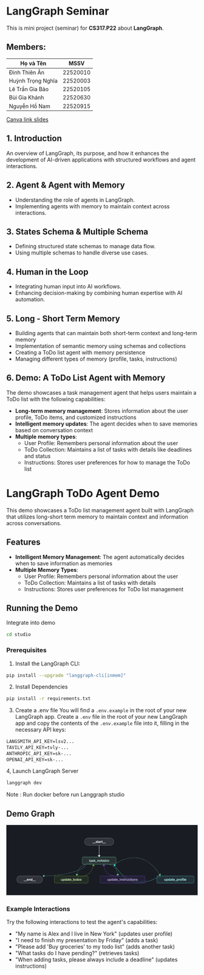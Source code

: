 # LangGraph Seminar 
This is mini project (seminar) for **CS317.P22** about **LangGraph**.
## Members: 
| Họ và Tên            | MSSV      |
|----------------------|-----------|
| Đinh Thiên Ân       | 22520010  |
| Huỳnh Trọng Nghĩa   | 22520003  |
| Lê Trần Gia Bảo     | 22520105  |
| Bùi Gia Khánh       | 22520630  |
| Nguyễn Hồ Nam       | 22520915  |

[Canva link slides](https://www.canva.com/design/DAGhm-rYgK8/at8laquRDgwGl2qJahMhRw/view?utm_content=DAGhm-rYgK8&utm_campaign=designshare&utm_medium=link2&utm_source=uniquelinks&utlId=hcd167de6e4)
## 1. Introduction
An overview of LangGraph, its purpose, and how it enhances the development of AI-driven applications with structured workflows and agent interactions.

## 2. Agent & Agent with Memory
- Understanding the role of agents in LangGraph.
- Implementing agents with memory to maintain context across interactions.

## 3. States Schema & Multiple Schema
- Defining structured state schemas to manage data flow.
- Using multiple schemas to handle diverse use cases.

## 4. Human in the Loop
- Integrating human input into AI workflows.
- Enhancing decision-making by combining human expertise with AI automation.

## 5. Long - Short Term Memory
- Building agents that can maintain both short-term context and long-term memory
- Implementation of semantic memory using schemas and collections
- Creating a ToDo list agent with memory persistence
- Managing different types of memory (profile, tasks, instructions)

## 6. Demo: A ToDo List Agent with Memory
The demo showcases a task management agent that helps users maintain a ToDo list with the following capabilities:

- **Long-term memory management**: Stores information about the user profile, ToDo items, and customized instructions
- **Intelligent memory updates**: The agent decides when to save memories based on conversation context
- **Multiple memory types**:
  - User Profile: Remembers personal information about the user
  - ToDo Collection: Maintains a list of tasks with details like deadlines and status
  - Instructions: Stores user preferences for how to manage the ToDo list

# LangGraph ToDo Agent Demo

This demo showcases a ToDo list management agent built with LangGraph that utilizes long-short term memory to maintain context and information across conversations.

## Features

- **Intelligent Memory Management**: The agent automatically decides when to save information as memories
- **Multiple Memory Types**:
  - User Profile: Remembers personal information about the user
  - ToDo Collection: Maintains a list of tasks with details
  - Instructions: Stores user preferences for ToDo list management


## Running the Demo

Integrate into demo
```bash
cd studio
```
### Prerequisites

1. Install the LangGraph CLI:
```bash
pip install --upgrade "langgraph-cli[inmem]"
```
2. Install Dependencies
```bash
pip install -r requirements.txt
```
3. Create a .env file
  You will find a `.env.example` in the root of your new LangGraph app. Create a `.env` file in the root of your new LangGraph app and copy the contents of the `.env.example` file into it, filling in the necessary API keys:  

  ```env
  LANGSMITH_API_KEY=lsv2...
  TAVILY_API_KEY=tvly-...
  ANTHROPIC_API_KEY=sk-...
  OPENAI_API_KEY=sk-...
```

4, Launch LangGraph Server
```bash
langgraph dev
```

Note : Run docker before run Langgraph studio


## Demo Graph
![](assets\demo_graph.png)
### Example Interactions

Try the following interactions to test the agent's capabilities:

- "My name is Alex and I live in New York" (updates user profile)
- "I need to finish my presentation by Friday" (adds a task)
- "Please add 'Buy groceries' to my todo list" (adds another task)
- "What tasks do I have pending?" (retrieves tasks)
- "When adding tasks, please always include a deadline" (updates instructions)
